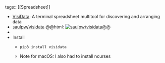 tags:: [[Spreadsheet]]

- [VisiData](https://www.visidata.org/): A terminal spreadsheet multitool for discovering and arranging data
- [saulpw/visidata](https://github.com/saulpw/visidata)
  @@html: <a href="https://github.com/saulpw/visidata/"><img src="https://github-readme-stats-astronomer.vercel.app/api/pin/?username=saulpw&repo=visidata&theme=tokyonight" alt="saulpw/visidata"/></a>@@
-
- Install
	- ```shell
	  pip3 install visidata
	  ```
	- Note for macOS: I also had to install ncurses